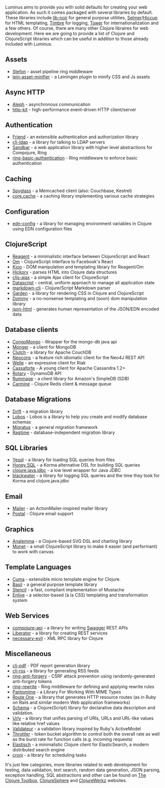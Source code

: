 Luminus aims to provide you with solid defaults for creating your web application. As such it comes packaged with several
libraries by default. These libraries include 
[lib-noir](https://github.com/noir-clojure/lib-noir) for general purpose utilities,
[Selmer](https://github.com/yogthos/Selmer)/[Hiccup](https://github.com/weavejester/hiccup) for HTML templating,
[Timbre](https://github.com/ptaoussanis/timbre) for logging,
[Tower](https://github.com/ptaoussanis/tower) for internationalization and a few others.
Of course, there are many other Clojure libraires for web development. Here we are going 
to provide a list of Clojure and ClojureScript libraries which can be useful in addition 
to those already included with Luminus.

## Assets

* [Stefon](https://github.com/circleci/stefon) - asset pipeline ring middleware
* [lein-asset-minifier](https://github.com/yogthos/lein-asset-minifier) - a Leiningen plugin to minify CSS and Js assets

## Async HTTP

* [Aleph](https://github.com/ztellman/aleph) - asynchronous communication
* [http-kit](https://github.com/http-kit/http-kit) - high-performance event-driven HTTP client/server

## Authentication

* [Friend](https://github.com/cemerick/friend) - an extensible authentication and authorization library
* [clj-ldap](https://github.com/pauldorman/clj-ldap) - a library for talking to LDAP servers
* [Sandbar](https://github.com/brentonashworth/sandbar) - a web application library with higher level abstractions for Compojure, Ring
* [ring-basic-authentication](https://github.com/remvee/ring-basic-authentication) - Ring middleware to enforce basic authentication

## Caching

* [Spyglass](https://github.com/clojurewerkz/spyglass) - a Memcached client (also: Couchbase, Kestrel)
* [core.cache](https://github.com/clojure/core.cache) - a caching library implementing various cache strategies

## Configuration

* [edn-config](https://github.com/yogthos/edn-config) - a library for managing environment variables in Clojure using EDN configuration files

## ClojureScript

* [Reagent](https://github.com/holmsand/reagent) - a minimalistic interface between ClojureScript and React
* [Om](https://github.com/swannodette/om) - ClojureScript interface to Facebook's React
* [Kioo](https://github.com/ckirkendall/kioo) - DOM manipulation and templating library for Reagent/Om
* [Hickory](https://github.com/davidsantiago/hickory) -  parses HTML into Clojure data structures
* [cljs-ajax](https://github.com/yogthos/cljs-ajax) - a simple Ajax client for ClojureScript
* [Datascript](https://github.com/tonsky/datascript) - central, uniform approach to manage all application state
* [markdown-clj](https://github.com/yogthos/markdown-clj) - Clojure/Script Markdown parser
* [Garden](https://github.com/noprompt/garden) - a library for rendering CSS in Clojure and ClojureScript
* [Dommy](https://github.com/Prismatic/dommy) - a no-nonsense templating and (soon) dom manipulation library
* [json-html](https://github.com/yogthos/json-html) - generates human representation of the JSON/EDN encoded data

## Database clients

* [CongoMongo](https://github.com/aboekhoff/congomongo) - Wrapper for the mongo-db java api
* [Monger](http://clojuremongodb.info/) - a client for MongoDB
* [Clutch](https://github.com/clojure-clutch/clutch) - a library for Apache CouchDB
* [Neocons](https://github.com/michaelklishin/neocons) - a feature rich idiomatic client for the Neo4J REST API
* [Welle](http://clojureriak.info/) - an expressive client for Riak
* [Cassaforte](https://github.com/clojurewerkz/cassaforte) - A young client for Apache Cassandra 1.2+
* [Rotary](https://github.com/weavejester/rotary) - DynamoDB API
* [Rummage](https://github.com/cemerick/rummage) - a client library for Amazon's SimpleDB (SDB)
* [Carmine](https://github.com/ptaoussanis/carmine) - Clojure Redis client & message queue

## Database Migrations

* [Drift](https://github.com/macourtney/drift) - a migration library
* [Lobos](http://budu.github.com/lobos/) - Lobos is a library to help you create and modify database schemas
* [Migratus](https://github.com/pjstadig/migratus) - a general migration framework
* [Ragtime](https://github.com/weavejester/ragtime) - database-independent migration library

## SQL Libraries

* [Yesql](https://github.com/krisajenkins/yesql) - a library for loading SQL queries from files
* [Honey SQL](https://github.com/jkk/honeysql) - a Korma alternative DSL for building SQL queries
* [clojure.java.jdbc](https://github.com/clojure/java.jdbc) - a low level wrapper for Java JDBC
* [blackwater](https://github.com/bitemyapp/blackwater) - a library for logging SQL queries and the time they took for Korma and clojure.java.jdbc

## Email

* [Mailer](https://github.com/clojurewerkz/mailer) - an ActionMailer-inspired mailer library
* [Postal](https://github.com/drewr/postal) - Clojure email support

## Graphics

* [Analemma](http://liebke.github.com/analemma/) - a Clojure-based SVG DSL and charting library
* [Monet](https://github.com/rm-hull/monet) - a small ClojureScript library to make it easier (and performant) to work with canvas 

## Template Languages

* [Cuma](https://github.com/liquidz/cuma) - extensible micro template engine for Clojure.
* [Basil](https://github.com/kumarshantanu/basil) - a general purpose template library
* [Stencil](https://github.com/davidsantiago/stencil) - a fast, compliant implementation of Mustache
* [Enlive](https://github.com/cgrand/enlive) - a selector-based (à la CSS) templating and transformation system

## Web Services 

* [compojure-api](https://github.com/metosin/compojure-api) - a library for writing [Swagger](https://github.com/wordnik/swagger-spec) REST APIs
* [Liberator](http://clojure-liberator.github.com/) - a library for creating REST services
* [necessary-evil](https://github.com/brehaut/necessary-evil) - XML RPC library for Clojure

## Miscellaneous

* [clj-pdf](https://github.com/yogthos/clj-pdf) - PDF report generation library
* [clj-rss](https://github.com/yogthos/clj-rss) - a library for generating RSS feeds
* [ring-anti-forgery](https://github.com/weavejester/ring-anti-forgery) - CSRF attack prevention using randomly-generated anti-forgery tokens
* [ring-rewrite](https://github.com/ebaxt/ring-rewrite) - Ring middleware for defining and applying rewrite rules
* [Pantomime](https://github.com/michaelklishin/pantomime) - a Library For Working With MIME Types
* [Route One](https://github.com/clojurewerkz/route-one) -  a library that generates HTTP resource routes (as in Ruby on Rails and similar modern Web application frameworks)
* [Schema](https://github.com/prismatic/schema) - a Clojure(Script) library for declarative data description and validation. 
* [Urly](https://github.com/michaelklishin/urly) - a library that unifies parsing of URIs, URLs and URL-like values like relative href values
* [Validateur](http://clojurevalidations.info/articles/getting_started.html) - a validation library inspired by Ruby's ActiveModel
* [Throttler](https://github.com/brunoV/throttler) - token bucket algorithm to control both the overall rate as well as the burst rate for function calls (e.g. incoming requests)
* [Elastisch](https://github.com/clojurewerkz/elastisch) - a minimalistic Clojure client for ElasticSearch, a modern distributed search engine
* [cronj](http://docs.caudate.me/cronj/) - a library for scheduling tasks 

It's just few categories, more libraries related to web development
 for testing, data validation, text search, random data generation,
 JSON parsing, exception handling, SQL abstractions and other can be found on
[The Clojure Toolbox](http://www.clojure-toolbox.com/),
[ClojureSphere](http://www.clojuresphere.com/) and
[ClojureWerkz](http://clojurewerkz.org/) websites.
